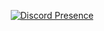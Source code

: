<div align="center">
 
[![Discord Presence](https://lanyard-profile-readme.vercel.app/api/224270178836283392)](https://discord.com/users/224270178836283392)

</div>

